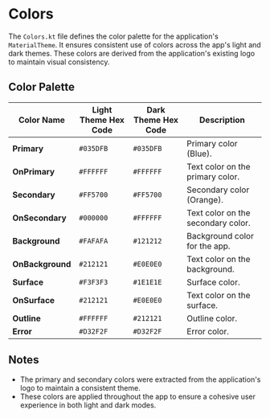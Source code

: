 # Colors

The `Colors.kt` file defines the color palette for the application's `MaterialTheme`. It ensures consistent use of colors across the app's light and dark themes. These colors are derived from the application's existing logo to maintain visual consistency.

## Color Palette

| Color Name       | Light Theme Hex Code | Dark Theme Hex Code | Description                        |
|------------------|----------------------|---------------------|------------------------------------|
| **Primary**      | `#035DFB`            | `#035DFB`           | Primary color (Blue).              |
| **OnPrimary**    | `#FFFFFF`            | `#FFFFFF`           | Text color on the primary color.   |
| **Secondary**    | `#FF5700`            | `#FF5700`           | Secondary color (Orange).          |
| **OnSecondary**  | `#000000`            | `#FFFFFF`           | Text color on the secondary color. |
| **Background**   | `#FAFAFA`            | `#121212`           | Background color for the app.      |
| **OnBackground** | `#212121`            | `#E0E0E0`           | Text color on the background.      |
| **Surface**      | `#F3F3F3`            | `#1E1E1E`           | Surface color.                     |
| **OnSurface**    | `#212121`            | `#E0E0E0`           | Text color on the surface.         |
| **Outline**      | `#FFFFFF`            | `#212121`           | Outline color.                     |
| **Error**        | `#D32F2F`            | `#D32F2F`           | Error color.                       |

## Notes
- The primary and secondary colors were extracted from the application's logo to maintain a consistent theme.
- These colors are applied throughout the app to ensure a cohesive user experience in both light and dark modes.
